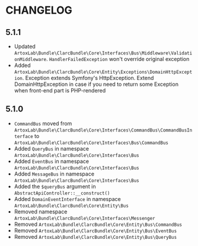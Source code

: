 # CHANGELOG

## 5.1.1
* Updated `ArtoxLab\Bundle\ClarcBundle\Core\Interfaces\Bus\Middleware\ValidationMiddleware`. 
  `HandlerFailedException` won't override original exception
* Added `ArtoxLab\Bundle\ClarcBundle\Core\Entity\Exceptions\DomainHttpException`. 
  Exception extends Symfony's HttpException. Extend DomainHttpException in case
  if you need to return some Exception when front-end part is PHP-rendered
  

## 5.1.0

* `CommandBus` moved from `ArtoxLab\Bundle\ClarcBundle\Core\Interfaces\CommandBus\CommandBusInterface`
  to `ArtoxLab\Bundle\ClarcBundle\Core\Interfaces\Bus\CommandBus`
* Added `QueryBus` in namespace `ArtoxLab\Bundle\ClarcBundle\Core\Interfaces\Bus`
* Added `EventBus` in namespace `ArtoxLab\Bundle\ClarcBundle\Core\Interfaces\Bus`
* Added `MessageBus` in namespace `ArtoxLab\Bundle\ClarcBundle\Core\Interfaces\Bus`
* Added the `$queryBus` argument in `AbstractApiController::__construct()`
* Added `DomainEventInterface` in namespace `ArtoxLab\Bundle\ClarcBundle\Core\Entity\Bus`
* Removed namespace `ArtoxLab\Bundle\ClarcBundle\Core\Interfaces\Messenger`
* Removed `ArtoxLab\Bundle\ClarcBundle\Core\Entity\Bus\CommandBus`
* Removed `ArtoxLab\Bundle\ClarcBundle\Core\Entity\Bus\EventBus`
* Removed `ArtoxLab\Bundle\ClarcBundle\Core\Entity\Bus\QueryBus`

